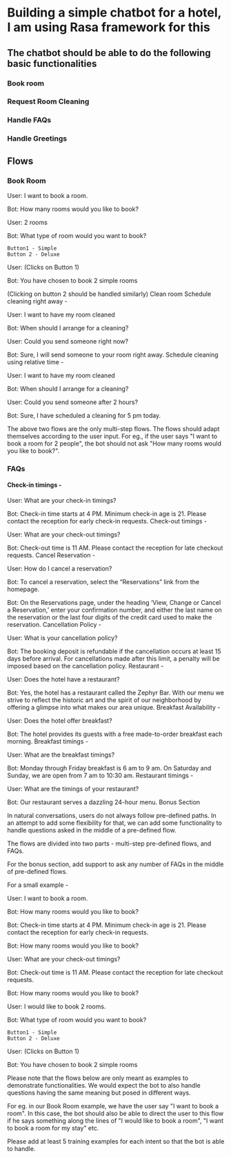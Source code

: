 # Building a simple chatbot for a hotel, I am using  Rasa framework for this


## The chatbot should be able to do the following basic functionalities


   ### Book room
   ### Request Room Cleaning
   ### Handle FAQs
   ### Handle Greetings
    


## Flows

### Book Room

User: I want to book a room.

Bot: How many rooms would you like to book?

User: 2 rooms

Bot: What type of room would you want to book?

    Button1 - Simple
    Button 2 - Deluxe

User: (Clicks on Button 1)

Bot: You have chosen to book 2 simple rooms

(Clicking on button 2 should be handled similarly)
Clean room
Schedule cleaning right away -

User: I want to have my room cleaned

Bot: When should I arrange for a cleaning?

User: Could you send someone right now?

Bot: Sure, I will send someone to your room right away.
Schedule cleaning using relative time -

User: I want to have my room cleaned

Bot: When should I arrange for a cleaning?

User: Could you send someone after 2 hours?

Bot: Sure, I have scheduled a cleaning for 5 pm today.

The above two flows are the only multi-step flows. The flows should adapt themselves according to the user input. For eg., if the user says "I want to book a room for 2 people", the bot should not ask "How many rooms would you like to book?".

### FAQs
#### Check-in timings -

User: What are your check-in timings?

Bot: Check-in time starts at 4 PM. Minimum check-in age is 21. Please contact the reception for early check-in requests.
Check-out timings -

User: What are your check-out timings?

Bot: Check-out time is 11 AM. Please contact the reception for late checkout requests.
Cancel Reservation -

User: How do I cancel a reservation?

Bot: To cancel a reservation, select the “Reservations” link from the homepage.

Bot: On the Reservations page, under the heading ‘View, Change or Cancel a Reservation,’ enter your confirmation number, and either the last name on the reservation or the last four digits of the credit card used to make the reservation.
Cancellation Policy -

User: What is your cancellation policy?

Bot: The booking deposit is refundable if the cancellation occurs at least 15 days before arrival. For cancellations made after this limit, a penalty will be imposed based on the cancellation policy.
Restaurant -

User: Does the hotel have a restaurant?

Bot: Yes, the hotel has a restaurant called the Zephyr Bar. With our menu we strive to reflect the historic art and the spirit of our neighborhood by offering a glimpse into what makes our area unique.
Breakfast Availability -

User: Does the hotel offer breakfast?

Bot: The hotel provides its guests with a free made-to-order breakfast each morning.
Breakfast timings -

User: What are the breakfast timings?

Bot: Monday through Friday breakfast is 6 am to 9 am. On Saturday and Sunday, we are open from 7 am to 10:30 am.
Restaurant timings -

User: What are the timings of your restaurant?

Bot: Our restaurant serves a dazzling 24-hour menu.
Bonus Section

In natural conversations, users do not always follow pre-defined paths. In an attempt to add some flexibility for that, we can add some functionality to handle questions asked in the middle of a pre-defined flow.

The flows are divided into two parts - multi-step pre-defined flows, and FAQs.

For the bonus section, add support to ask any number of FAQs in the middle of pre-defined flows.

For a small example -

User: I want to book a room.

Bot: How many rooms would you like to book?

Bot: Check-in time starts at 4 PM. Minimum check-in age is 21. Please contact the reception for early check-in requests.

Bot: How many rooms would you like to book?

User: What are your check-out timings?

Bot: Check-out time is 11 AM. Please contact the reception for late checkout requests.

Bot: How many rooms would you like to book?

User: I would like to book 2 rooms.

Bot: What type of room would you want to book?

    Button1 - Simple
    Button 2 - Deluxe

User: (Clicks on Button 1)

Bot: You have chosen to book 2 simple rooms


Please note that the flows below are only meant as examples to demonstrate functionalities. We would expect the bot to also handle questions having the same meaning but posed in different ways.

For eg. in our Book Room example, we have the user say "I want to book a room". In this case, the bot should also be able to direct the user to this flow if he says something along the lines of "I would like to book a room", "I want to book a room for my stay" etc.

Please add at least 5 training examples for each intent so that the bot is able to handle.
